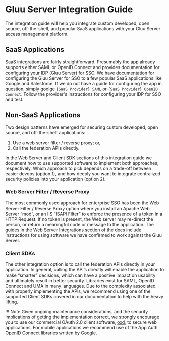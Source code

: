 # Gluu Server Integration Guide

The integration guide will help you integrate custom developed, open source, off-the-shelf, and popular SaaS applications with your Gluu Server access management platform.  

## SaaS Applications 

SaaS integrations are fairly straightforward. Presumably the app already supports either SAML or OpenID Connect and provides documentation for configuring your IDP (Gluu Server) for SSO. We have documentation for configuring the Gluu Server for SSO to a few popular SaaS applications like Google and Salesforce. If we do not have a guide for configuring the app in question, simply goolge `{SaaS Provider} SAML` or `{SaaS Provider} OpenID Connect`. Follow the provider's instructions for configuring your IDP for SSO and test. 

## Non-SaaS Applications

Two design patterns have emerged for securing custom developed, open source, and off-the-shelf applications:

1. Use a web server filter / reverse proxy; or,
2. Call the federation APIs directly.

In the Web Server and Client SDK sections of this integration guide we document how to use supported software to implement both approaches, respectively. Which approach to pick depends on a trade-off between easier devops (option 1), and how deeply you want to integrate centralized security policies into your application (option 2).

### Web Server Filter / Reverse Proxy
The most commonly used approach for enterprise SSO has been the Web Server Filter / Reverse Proxy option where you install an Apache Web Server “mod”, or an IIS “ISAPI Filter” to enforce the presence of a token in a HTTP Request. If no token is present, the Web server may re-direct the person, or return a meaningful code or message to the application. The guides in the Web Server Integrations section of the docs include instructions for using software we have confirmed to work against the Gluu Server. 

### Client SDKs
The other integration option is to call the federation APIs directly in your application. In general, calling the API’s directly will enable the application to make “smarter” decisions, which can have a positive impact on usability and ultimately result in better security. Libraries exist for SAML, OpenID Connect and UMA in many languages. Due to the complexity associated with properly implementing the APIs, we recommend using one of the supported Client SDKs covered in our documentation to help with the heavy lifting. 

!!! Note
    Given ongoing maintenance considerations, and the security implications of getting the implementation correct, we strongly encourage you to use our commercial OAuth 2.0 client software, [oxd](./oauth2.md/), to secure web applications. For mobile applications we recommend use of the App Auth OpenID Connect libraries written by Google.
    
